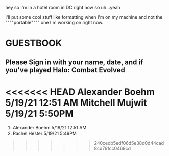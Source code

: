 
hey so I'm in a hotel room in DC right now so uh...yeah

I'll put some cool stuff like formatting when I'm on my machine and not the """"portable"""" one I'm working on right now. 


# GUESTBOOK
## Please Sign in with your name, date, and if you've played Halo: Combat Evolved
<<<<<<< HEAD
Alexander Boehm 5/19/21 12:51 AM
Mitchell Mujwit 5/19/21 5:50PM
=======
1. Alexander Boehm 5/19/21 12:51 AM
2. Rachel Hester 5/19/21 5:49PM
>>>>>>> 240cedb5edf06d5e38d0d44cad8cd79fcc0469cd
